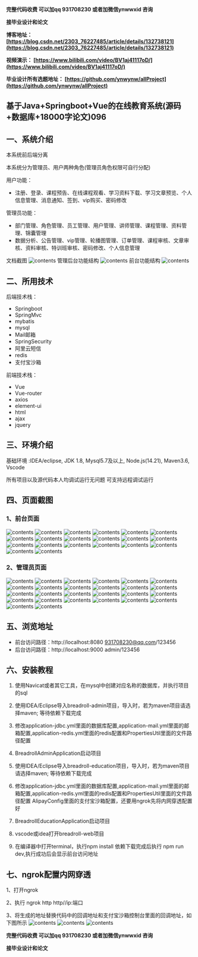 **完整代码收费  可以加qq 931708230 或者加微信ynwwxid 咨询**

**接毕业设计和论文**

**博客地址：
[https://blog.csdn.net/2303_76227485/article/details/132738121](https://blog.csdn.net/2303_76227485/article/details/132738121)**

**视频演示：
[https://www.bilibili.com/video/BV1aj41117oD/](https://www.bilibili.com/video/BV1aj41117oD/)**

**毕业设计所有选题地址：
[https://github.com/ynwynw/allProject](https://github.com/ynwynw/allProject)**

## 基于Java+Springboot+Vue的在线教育系统(源码+数据库+18000字论文)096

## 一、系统介绍
本系统前后端分离

本系统分为管理员、用户两种角色(管理员角色权限可自行分配)

用户功能：
- 注册、登录、课程预告、在线课程观看、学习资料下载、学习文章预览、个人信息管理、消息通知、签到、vip购买、密码修改

管理员功能：
- 部门管理、角色管理、员工管理、用户管理、讲师管理、课程管理、资料管理、锦囊管理
- 数据分析、公告管理、vip管理、轮播图管理、订单管理、课程审核、文章审核、资料审核、特训班审核、密码修改、个人信息管理

文档截图
![contents](./picture/picture0.png)
管理后台功能结构
![contents](./picture/picture1.png)
前台功能结构
![contents](./picture/picture2.png)
## 二、所用技术

后端技术栈：
- Springboot
- SpringMvc
- mybatis
- mysql
- Mail邮箱
- SpringSecurity
- 阿里云短信
- redis
- 支付宝沙箱


前端技术栈：
- Vue
- Vue-router
- axios
- element-ui
- html
- ajax
- jquery

## 三、环境介绍

基础环境 :IDEA/eclipse, JDK 1.8, Mysql5.7及以上, Node.js(14.21), Maven3.6, Vscode

所有项目以及源代码本人均调试运行无问题 可支持远程调试运行

## 四、页面截图
### 1、前台页面
![contents](./picture/picture4.png)
![contents](./picture/picture5.png)
![contents](./picture/picture6.png)
![contents](./picture/picture7.png)
![contents](./picture/picture8.png)
![contents](./picture/picture9.png)
![contents](./picture/picture10.png)
![contents](./picture/picture11.png)
![contents](./picture/picture12.png)
![contents](./picture/picture13.png)
![contents](./picture/picture14.png)
![contents](./picture/picture15.png)
![contents](./picture/picture16.png)
![contents](./picture/picture17.png)
![contents](./picture/picture18.png)
![contents](./picture/picture19.png)
![contents](./picture/picture20.png)
![contents](./picture/picture21.png)
![contents](./picture/picture22.png)
![contents](./picture/picture23.png)
### 2、管理员页面
![contents](./picture/picture24.png)
![contents](./picture/picture25.png)
![contents](./picture/picture26.png)
![contents](./picture/picture27.png)
![contents](./picture/picture28.png)
![contents](./picture/picture29.png)
![contents](./picture/picture30.png)
![contents](./picture/picture31.png)
![contents](./picture/picture32.png)
![contents](./picture/picture33.png)
![contents](./picture/picture34.png)
![contents](./picture/picture35.png)
![contents](./picture/picture36.png)
![contents](./picture/picture37.png)
![contents](./picture/picture38.png)
![contents](./picture/picture39.png)
![contents](./picture/picture40.png)
![contents](./picture/picture41.png)
![contents](./picture/picture42.png)
![contents](./picture/picture43.png)
![contents](./picture/picture44.png)
![contents](./picture/picture45.png)
![contents](./picture/picture46.png)
![contents](./picture/picture47.png)
![contents](./picture/picture48.png)
![contents](./picture/picture49.png)

## 五、浏览地址
- 前台访问路径：http://localhost:8080
  931708230@qq.com/123456 
- 后台访问路径：http://localhost:9000
  admin/123456

## 六、安装教程

1. 使用Navicat或者其它工具，在mysql中创建对应名称的数据库，并执行项目的sql
 
2. 使用IDEA/Eclipse导入breadroll-admin项目，导入时，若为maven项目请选择maven; 等待依赖下载完成

3. 修改application-jdbc.yml里面的数据库配置,application-mail.yml里面的邮箱配置,application-redis.yml里面的redis配置和PropertiesUtil里面的文件路径配置

4. BreadrollAdminApplication启动项目

5. 使用IDEA/Eclipse导入breadroll-education项目，导入时，若为maven项目请选择maven; 等待依赖下载完成

6. 修改application-jdbc.yml里面的数据库配置,application-mail.yml里面的邮箱配置,application-redis.yml里面的redis配置和PropertiesUtil里面的文件路径配置
AlipayConfig里面的支付宝沙箱配置，还要用ngrok先将内网穿透配置好

7. BreadrollEducationApplication启动项目
   
8. vscode或idea打开breadroll-web项目
 
9. 在编译器中打开terminal，执行npm install 依赖下载完成后执行 npm run dev,执行成功后会显示前台访问地址

## 七、ngrok配置内网穿透
1、打开ngrok

2、执行 ngrok http http//ip:端口

3、将生成的地址替换代码中的回调地址和支付宝沙箱控制台里面的回调地址，如下图所示
![contents](./picture/picture50.png)
![contents](./picture/picture51.png)
![contents](./picture/picture52.png)

**完整代码收费  可以加qq 931708230 或者加微信ynwwxid 咨询**

**接毕业设计和论文**



